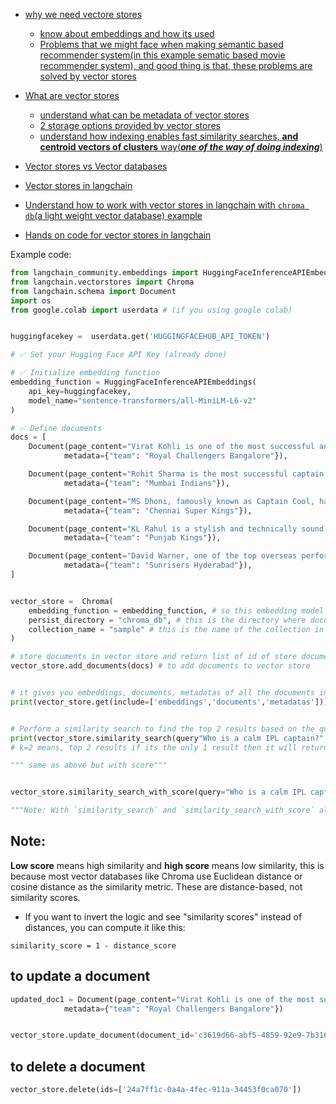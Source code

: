 - [why we need vectore stores](https://youtu.be/k13WK0bxQP0?si=wSq_g05w0X6qKOsV&t=67)
    - [know about embeddings and how its used](https://youtu.be/k13WK0bxQP0?si=3x_EXB_5pqdftpky&t=627)
    - [Problems that we might face when making semantic based recommender system(in this example sematic based movie recommender system), and good thing is that, these problems are solved by vector stores](https://youtu.be/k13WK0bxQP0?si=HUcZw8ZUQuCtlyjO&t=887)

- [What are vector stores](https://youtu.be/k13WK0bxQP0?si=KLlr9vC2QcBAuJ4A&t=1107)
  - [understand what can be metadata of vector stores](https://youtu.be/k13WK0bxQP0?si=Aj1ApjyEoz-55WP1&t=1177 )
  - [2 storage options provided by vector stores](https://youtu.be/k13WK0bxQP0?si=gXJAQkGYEM43Ox3Z&t=1227)
  - [understand how indexing enables fast similarity searches, **and centroid vectors of clusters**  way(***one of the way of doing indexing***)](https://youtu.be/k13WK0bxQP0?si=Yd36o5LHhYJoJiga&t=1327)

- [Vector stores vs Vector databases](https://youtu.be/k13WK0bxQP0?si=vDqdEQ6KLxqoGGkh&t=1737)

- [Vector stores in langchain](https://youtu.be/k13WK0bxQP0?si=MATN9gFRGGL3YWhu&t=2027)

- [Understand how to work with vector stores in langchain with `chroma db`(a light weight vector database) example](https://youtu.be/k13WK0bxQP0?si=fccwOs9Nl58MVgnV&t=2227)

- [Hands on code for vector stores in langchain](https://youtu.be/k13WK0bxQP0?si=QivxR-gNGqJaLN8t&t=2387)

Example code:

```py
from langchain_community.embeddings import HuggingFaceInferenceAPIEmbeddings
from langchain.vectorstores import Chroma
from langchain.schema import Document
import os
from google.colab import userdata # (if you using google colab)


huggingfacekey =  userdata.get('HUGGINGFACEHUB_API_TOKEN')

# ✅ Set your Hugging Face API Key (already done)

# ✅ Initialize embedding function
embedding_function = HuggingFaceInferenceAPIEmbeddings(
    api_key=huggingfacekey,
    model_name="sentence-transformers/all-MiniLM-L6-v2"
)

# ✅ Define documents
docs = [
    Document(page_content="Virat Kohli is one of the most successful and consistent batsmen in IPL history. Known for his aggressive batting style and passionate leadership.",
            metadata={"team": "Royal Challengers Bangalore"}),

    Document(page_content="Rohit Sharma is the most successful captain in IPL history, leading Mumbai Indians to five titles. He's known for his calm demeanor and explosive batting.",
            metadata={"team": "Mumbai Indians"}),

    Document(page_content="MS Dhoni, famously known as Captain Cool, has led Chennai Super Kings to multiple IPL titles. His finishing skills, wicketkeeping, and leadership are legendary.",
            metadata={"team": "Chennai Super Kings"}),

    Document(page_content="KL Rahul is a stylish and technically sound batsman, known for his consistency and adaptability in different formats. He has been a key player for Punjab Kings.",
            metadata={"team": "Punjab Kings"}),

    Document(page_content="David Warner, one of the top overseas performers in IPL, has captained Sunrisers Hyderabad to an IPL title. His explosive starts have often set the tone.",
            metadata={"team": "Sunrisers Hyderabad"}),
]


vector_store =  Chroma(
    embedding_function = embedding_function, # so this embedding model is used by chroma db to create embeddings(and then it will store those embeddings)
    persist_directory = "chroma_db", # this is the directory where documents in the form of vectors are stored
    collection_name = "sample" # this is the name of the collection in the chroma db
)

# store documents in vector store and return list of id of store documents
vector_store.add_documents(docs) # to add documents to vector store


# it gives you embeddings, documents, metadatas of all the documents in the vector store
print(vector_store.get(include=['embeddings','documents','metadatas'])) 


# Perform a similarity search to find the top 2 results based on the query
print(vector_store.similarity_search(query"Who is a calm IPL captain?", k=2)) # output document object 
# k=2 means, top 2 results if its the only 1 result then it will return 1 result 2 times

""" same as above but with score"""


vector_store.similarity_search_with_score(query="Who is a calm IPL captain?", k=2) 

"""Note: With `similarity_search` and `similarity_search_with_score` also have a filter parameter that you can use to filter the results based on metadata."""

```

## Note: 
**Low score** means high similarity and **high score** means low similarity, 
this is because most vector databases like Chroma use Euclidean distance 
or cosine distance as the similarity metric.
These are distance-based, not similarity scores.

- If you want to invert the logic and see "similarity scores" instead of distances, you can compute it like this:

`similarity_score = 1 - distance_score`

## to update a document
```py
updated_doc1 = Document(page_content="Virat Kohli is one of the most successful and consistent batsmen in IPL history. Known for his aggressive batting style and passionate leadership. He mostly played from RCB Team in Ipl",
            metadata={"team": "Royal Challengers Bangalore"})


vector_store.update_document(document_id='c3619d66-abf5-4859-92e9-7b3165c289b3', document=updated_doc1)
```

## to delete a document
```py
vector_store.delete(ids=['24a7ff1c-0a4a-4fec-911a-34453f0ca070'])
```
